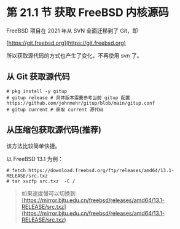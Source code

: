 # 第 21.1 节 获取 FreeBSD 内核源码

FreeBSD 项目在 2021 年从 SVN 全面迁移到了 Git，即

[https://git.freebsd.org](https://git.freebsd.org)

所以获取源代码的方式也产生了变化，不再使用 svn 了。

## 从 Git 获取源代码

```
# pkg install -y gitup
# gitup release # 具体版本需要参考当前 gitup 配置 https://github.com/johnmehr/gitup/blob/main/gitup.conf
# gitup current # 获取 current 源代码
```

## 从压缩包获取源代码(推荐)

该方法比较简单快捷。

以 FreeBSD 13.1 为例：

```
# fetch https://download.freebsd.org/ftp/releases/amd64/13.1-RELEASE/src.txz
# tar xvzfp src.txz  -C /
```

> 如果速度慢可以切换到 [https://mirror.bjtu.edu.cn/freebsd/releases/amd64/13.1-RELEASE/src.txz](https://mirror.bjtu.edu.cn/freebsd/releases/amd64/13.1-RELEASE/src.txz)
